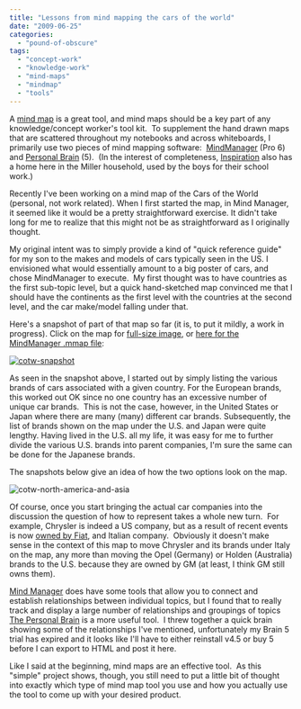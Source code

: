 ```yaml
---
title: "Lessons from mind mapping the cars of the world"
date: "2009-06-25"
categories: 
  - "pound-of-obscure"
tags: 
  - "concept-work"
  - "knowledge-work"
  - "mind-maps"
  - "mindmap"
  - "tools"
---
```


A [mind map](http://en.wikipedia.org/wiki/Mindmap) is a great tool, and mind maps should be a key part of any knowledge/concept worker's tool kit.  To supplement the hand drawn maps that are scattered throughout my notebooks and across whiteboards, I primarily use two pieces of mind mapping software:  [MindManager](http://www.mindjet.com/us/) (Pro 6) and [Personal Brain](http://www.thebrain.com) (5).  (In the interest of completeness, [Inspiration](http://www.inspiration.com/Inspiration) also has a home here in the Miller household, used by the boys for their school work.)

Recently I've been working on a mind map of the Cars of the World (personal, not work related). When I first started the map, in Mind Manager, it seemed like it would be a pretty straightforward exercise. It didn't take long for me to realize that this might not be as straightforward as I originally thought.

My original intent was to simply provide a kind of "quick reference guide" for my son to the makes and models of cars typically seen in the US. I envisioned what would essentially amount to a big poster of cars, and chose MindManager to execute.  My first thought was to have countries as the first sub-topic level, but a quick hand-sketched map convinced me that I should have the continents as the first level with the countries at the second level, and the car make/model falling under that.

Here's a snapshot of part of that map so far (it is, to put it mildly, a work in progress). Click on the map for [full-size image](https://gbrettmiller.files.wordpress.com/2009/06/cars-of-the-world1.jpeg), or [here for the MindManager .mmap file](http://blog.gbrettmiller.com/wp-content/uploads/cars-of-the-world.mmap):

[![cotw-snapshot](https://gbrettmiller.files.wordpress.com/2009/06/cotw-snapshot1.png?w=1023&h=770 "cotw-snapshot")](https://gbrettmiller.files.wordpress.com/2009/06/cars-of-the-world1.jpeg)

As seen in the snapshot above, I started out by simply listing the various brands of cars associated with a given country. For the European brands, this worked out OK since no one country has an excessive number of unique car brands.  This is not the case, however, in the United States or Japan where there are many (many) different car brands. Subsequently, the list of brands shown on the map under the U.S. and Japan were quite lengthy. Having lived in the U.S. all my life, it was easy for me to further divide the various U.S. brands into parent companies, I'm sure the same can be done for the Japanese brands.

The snapshots below give an idea of how the two options look on the map.

![cotw-north-america-and-asia](https://gbrettmiller.files.wordpress.com/2009/06/cotw-north-america-and-asia1.png?w=1024&h=710 "cotw-north-america-and-asia")

Of course, once you start bringing the actual car companies into the discussion the question of how to represent takes a whole new turn.  For example, Chrysler is indeed a US company, but as a result of recent events is now [owned by Fiat](http://www.chryslergroupllc.com/en/news/article/?lid=new_organizational_structure&year=2009&month=6), and Italian company.  Obviously it doesn't make sense in the context of this map to move Chrysler and its brands under Italy on the map, any more than moving the Opel (Germany) or Holden (Australia) brands to the U.S. because they are owned by GM (at least, I think GM still owns them).

[Mind Manager](http://www.mindjet.com/us/) does have some tools that allow you to connect and establish relationships between individual topics, but I found that to really track and display a large number of relationships and groupings of topics [The Personal Brain](http://www.thebrain.com) is a more useful tool.  I threw together a quick brain showing some of the relationships I've mentioned, unfortunately my Brain 5 trial has expired and it looks like I'll have to either reinstall v4.5 or buy 5 before I can export to HTML and post it here.

Like I said at the beginning, mind maps are an effective tool.  As this "simple" project shows, though, you still need to put a little bit of thought into exactly which type of mind map tool you use and how you actually use the tool to come up with your desired product.
